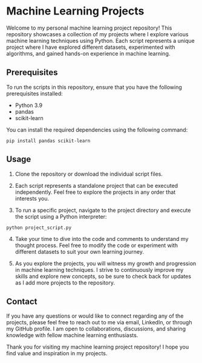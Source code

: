 # Machine Learning Projects

Welcome to my personal machine learning project repository! This repository showcases a collection of my projects where I explore various machine learning techniques using Python. Each script represents a unique project where I have explored different datasets, experimented with algorithms, and gained hands-on experience in machine learning.

## Prerequisites

To run the scripts in this repository, ensure that you have the following prerequisites installed:

- Python 3.9
- pandas
- scikit-learn

You can install the required dependencies using the following command:

```
pip install pandas scikit-learn
```

## Usage

1. Clone the repository or download the individual script files.

2. Each script represents a standalone project that can be executed independently. Feel free to explore the projects in any order that interests you.

3. To run a specific project, navigate to the project directory and execute the script using a Python interpreter:

```
python project_script.py
```

4. Take your time to dive into the code and comments to understand my thought process. Feel free to modify the code or experiment with different datasets to suit your own learning journey.

5. As you explore the projects, you will witness my growth and progression in machine learning techniques. I strive to continuously improve my skills and explore new concepts, so be sure to check back for updates as I add more projects to the repository.


## Contact

If you have any questions or would like to connect regarding any of the projects, please feel free to reach out to me via email, LinkedIn, or through my GitHub profile. I am open to collaborations, discussions, and sharing knowledge with fellow machine learning enthusiasts.

Thank you for visiting my machine learning project repository! I hope you find value and inspiration in my projects.
